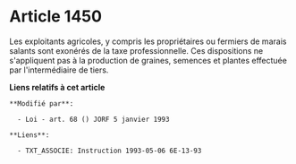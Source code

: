 # Article 1450

Les exploitants agricoles, y compris les propriétaires ou fermiers de marais salants sont exonérés de la taxe
professionnelle. Ces dispositions ne s'appliquent pas à la production de graines, semences et plantes effectuée par
l'intermédiaire de tiers.

**Liens relatifs à cet article**

	**Modifié par**:

	  - Loi - art. 68 () JORF 5 janvier 1993

	**Liens**:

	  - TXT_ASSOCIE: Instruction 1993-05-06 6E-13-93
